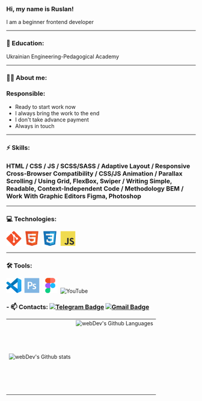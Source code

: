 ### Hi, my name is Ruslan!
   I am a beginner frontend developer 

---


### :telescope: Education:
Ukrainian Engineering-Pedagogical Academy

---

### :man_technologist: About me:
### Responsible:
- Ready to start work now
- I always bring the work to the end
- I don't take advance payment
 - Always in touch

---

###  :zap: Skills: 
 ### HTML / CSS / JS / SCSS/SASS / Adaptive Layout / Responsive  Cross-Browser Compatibility / CSS/JS Animation / Parallax Scrolling / Using Grid, FlexBox, Swiper / Writing Simple, Readable, Context-Independent Code / Methodology BEM / Work With Graphic Editors Figma, Photoshop
---
### 💻 Technologies:

<div>
  <img src="https://github.com/devicons/devicon/blob/master/icons/git/git-original.svg" title="git" alt="git" width="40" height="40"/>&nbsp
  <img src="https://github.com/devicons/devicon/blob/master/icons/html5/html5-original.svg" title="html5" alt="html5" width="40" height="40"/>&nbsp
  <img src="https://github.com/devicons/devicon/blob/master/icons/css3/css3-original.svg" title="css" alt="css" width="40" height="40"/>&nbsp
  <img src="https://github.com/devicons/devicon/blob/master/icons/javascript/javascript-original.svg" title="javascript" alt="javascript" width="40" height="40"/>&nbsp
 
</div>


---


### 🛠 Tools:

<div>
   <img src="https://github.com/devicons/devicon/blob/master/icons/vscode/vscode-original.svg" title="VS Code" alt="VS Code" width="40" height="40"/>&nbsp;
  <img src="https://github.com/devicons/devicon/blob/master/icons/photoshop/photoshop-plain.svg" title="photoshop" alt="photoshop" width="40" height="40"/>&nbsp;
  <img src="https://github.com/devicons/devicon/blob/master/icons/figma/figma-original.svg" title="figma" alt="figma" width="40" height="40"/>&nbsp;
  <img src="https://upload.wikimedia.org/wikipedia/commons/9/9e/YouTube_Logo_%282013-2017%29.svg" title="YouTube" alt="YouTube" width="40" height="40"/>&nbsp;
</div>


### - :mailbox: Contacts: [![Telegram Badge](https://img.shields.io/badge/-ruslananatolievich-blue?style=flat&logo=Telegram&logoColor=white)](https://t.me/ruslanchikbest86) [![Gmail Badge](https://img.shields.io/badge/-Gmail-red?style=flat&logo=Gmail&logoColor=white)](mailto:ruslanchikbest@gmail.com)







<table>
  <tr>
    <td>
      <img align="left" src="http://github-readme-streak-stats.herokuapp.com?user=Rusik-best86&theme=dark&background=000000" alt="webDev's Github stats" />
    </td>
    <td>
      <img height="195px" align="right" alt="webDev's Github Languages" src="https://github-readme-stats-sigma-five.vercel.app/api/top-langs/?username=Rusik-best86&layout=compact&theme=vision-friendly-dark" />
    </td>
  </tr>
</table>

